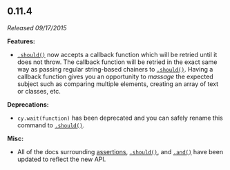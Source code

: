 ## 0.11.4

_Released 09/17/2015_

**Features:**

- [`.should()`](/api/commands/should) now accepts a callback function which will
  be retried until it does not throw. The callback function will be retried in
  the exact same way as passing regular string-based chainers to
  [`.should()`](/api/commands/should). Having a callback function gives you an
  opportunity to _massage_ the expected subject such as comparing multiple
  elements, creating an array of text or classes, etc.

**Deprecations:**

- `cy.wait(function)` has been deprecated and you can safely rename this command
  to [`.should()`](/api/commands/should).

**Misc:**

- All of the docs surrounding
  [assertions](/guides/core-concepts/introduction-to-cypress#Assertions),
  [`.should()`](/api/commands/should), and [`.and()`](/api/commands/and) have
  been updated to reflect the new API.
